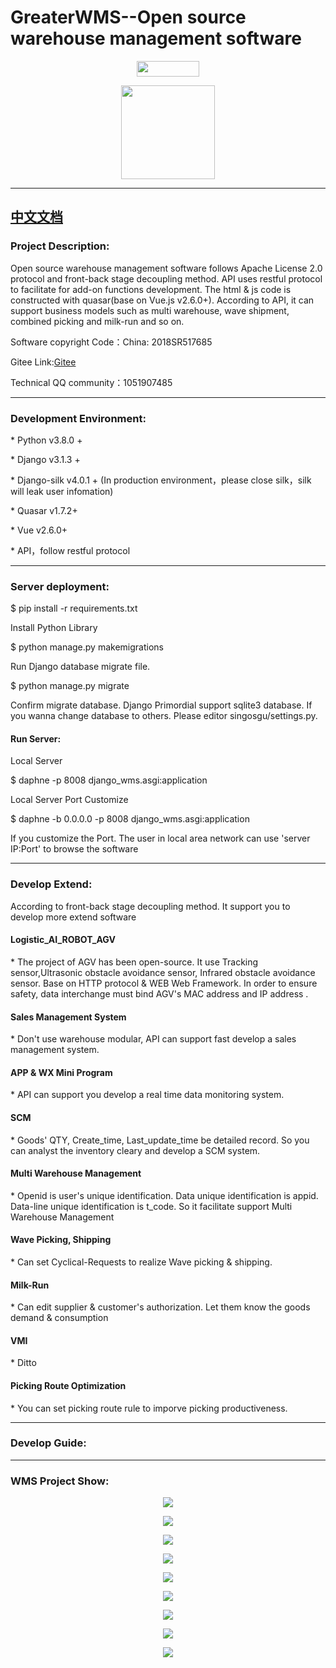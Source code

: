 # GreaterWMS--Open source warehouse management software
<p><div align=center><img width="100" height="25" src="https://visitor-badge.glitch.me/badge?page_id=<your_page_id>"/></div></p>
<p><div align=center><img width="150" height="150" src="https://github.com/Singosgu/picfile/blob/master/logo.png?raw=true"/></div></p>

<hr>
<p><h2><a href="https://github.com/Singosgu/GreaterWMS/blob/master/README_zh_Hans.md" target="_blank">中文文档</a></h2></p>
<p><h3>Project Description:</h3></p>
<p>Open source warehouse management software follows Apache License 2.0 protocol and front-back stage decoupling method. API uses restful protocol to facilitate for add-on functions development. The html & js code is constructed with quasar(base on Vue.js v2.6.0+). According to API, it can support business models such as multi warehouse, wave shipment, combined picking and milk-run and so on.</p>

<p>Software copyright Code：<a>China: 2018SR517685</a></p>
<p>Gitee Link:<a href="https://gitee.com/Singosgu/GreaterWMS" target="_blank">Gitee</a></p>

<p>Technical QQ community：<a>1051907485</a></p>
<hr>
<p><h3>Development Environment:</h3></p>
<p>* Python v3.8.0 +</p>
<p>* Django v3.1.3 +</p>
<p>* Django-silk v4.0.1 + (In production environment，please close silk，silk will leak user infomation)</p>
<p>* Quasar v1.7.2+</p>
<p>* Vue v2.6.0+</p>
<p>* API，follow restful protocol</p>
<hr>
<p><h3>Server deployment:</h3></p>
<p>$ pip install -r requirements.txt</p>
<p>Install Python Library</p>
<p>$ python manage.py makemigrations</p>
<p>Run Django database migrate file.</p>
<p>$ python manage.py migrate</p>
<p>Confirm migrate database. Django Primordial support sqlite3 database. If you wanna change database to others. Please editor singosgu/settings.py.</p>
<p><h4>Run Server:</h4></p>
<p>Local Server</p>
<p>$ daphne -p 8008 django_wms.asgi:application</p>
<p>Local Server Port Customize</p>
<p>$ daphne -b 0.0.0.0 -p 8008 django_wms.asgi:application</p>
<p>If you customize the Port. The user in local area network can use 'server IP:Port' to browse the software</p>
<hr>
<p><h3>Develop Extend:</h3></p>
<p>According to front-back stage decoupling method. It support you to develop more extend software</p>
<p><h4>Logistic_AI_ROBOT_AGV</h4></p>
<p>* The project of AGV has been open-source. It use Tracking sensor,Ultrasonic obstacle avoidance sensor, Infrared obstacle avoidance sensor. Base on HTTP protocol & WEB Web Framework. In order to ensure safety, data interchange must bind AGV's MAC address and IP address . </p>
<p><h4>Sales Management System</h4></p>
<p>* Don't use warehouse modular, API can support fast develop a sales management system.</p>
<p><h4>APP & WX Mini Program</h4></p>
<p>* API can support you develop a real time data monitoring system.</p>
<p><h4>SCM</h4></p>
<p>* Goods' QTY, Create_time, Last_update_time be detailed record. So you can analyst the inventory cleary and develop a SCM system.</p>
<p><h4>Multi Warehouse Management</h4></p>
<p>* Openid is user's unique identification. Data unique identification is appid. Data-line unique identification is t_code. So it facilitate support Multi Warehouse Management</p>
<p><h4>Wave Picking, Shipping</h4></p>
<p>* Can set Cyclical-Requests to realize Wave picking & shipping.</p>
<p><h4>Milk-Run</h4></p>
<p>* Can edit supplier & customer's authorization. Let them know the goods demand & consumption</p>
<p><h4>VMI</h4></p>
<p>* Ditto</p>
<p><h4>Picking Route Optimization</h4></p>
<p>* You can set picking route rule to imporve picking productiveness.</p>
<hr>
<p><h3>Develop Guide:</h3></p>
<hr>
<p><h3>WMS Project Show:</h3></p>
<p><div align=center><img src="https://github.com/Singosgu/picfile/blob/master/home.png?raw=true"/></div></p>
<p><div align=center><img src="https://github.com/Singosgu/picfile/blob/master/inbound.png?raw=true"/></div></p>
<p><div align=center><img src="https://github.com/Singosgu/picfile/blob/master/outbound.png?raw=true"/></div></p>
<p><div align=center><img src="https://github.com/Singosgu/picfile/blob/master/stocklist.png?raw=true"/></div></p>
<p><div align=center><img src="https://github.com/Singosgu/picfile/blob/master/goodslist.png?raw=true"/></div></p>
<p><div align=center><img src="https://github.com/Singosgu/picfile/blob/master/staff.png?raw=true"/></div></p>
<p><div align=center><img src="https://github.com/Singosgu/picfile/blob/master/notbook.png?raw=true"/></div></p>
<p><div align=center><img src="https://github.com/Singosgu/picfile/blob/master/api.png?raw=true"/></div></p>
<p><div align=center><img src="https://github.com/Singosgu/picfile/blob/master/silk.png?raw=true"/></div></p>
